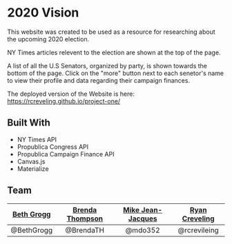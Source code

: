 # 2020 Vision
This website was created to be used as a resource for researching about the upcoming 2020 election.

NY Times articles relevent to the election are shown at the top of the page.

A list of all the U.S Senators, organized by party, is shown towards the bottom of the page. Click on the "more" button next to each senetor's name to view their profile and data regarding their campaign finances.

The deployed version of the Website is here: https://rcreveling.github.io/project-one/
## Built With
- NY Times API
- Propublica Congress API
- Propublica Campaign Finance API
- Canvas.js
- Materialize
## Team
| [Beth Grogg](https://github.com/BethGrogg) | [Brenda Thompson](https://github.com/BrendaTH) | [Mike Jean-Jacques](https://github.com/Mdo352) | [Ryan Creveling](https://github.com/rcreveling) |
|:---------:|:--------:|:-----:|:----------------------:|
| @BethGrogg | @BrendaTH | @mdo352 | @rcrevileing |
